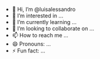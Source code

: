 - 👋 Hi, I’m @luisalessandro
- 👀 I’m interested in ...
- 🌱 I’m currently learning ...
- 💞️ I’m looking to collaborate on ...
- 📫 How to reach me ...
- 😄 Pronouns: ...
- ⚡ Fun fact: ...

<!---
luisalessandro/luisalessandro is a ✨ special ✨ repository because its `README.md` (this file) appears on your GitHub profile.
You can click the Preview link to take a look at your changes.
--->
